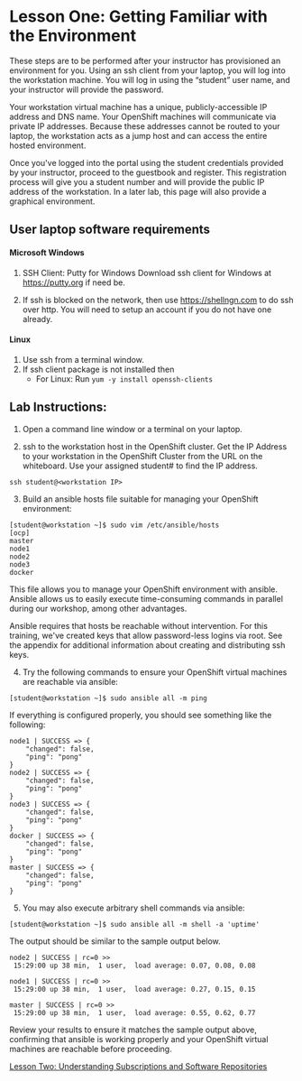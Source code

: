 # Lesson One: Getting Familiar with the Environment

These steps are to be performed after your instructor has provisioned an environment for you. Using an ssh client from your laptop, you will log into the workstation machine. You will log in using the “student” user name, and your instructor will provide the password. 

Your workstation virtual machine has a unique, publicly-accessible IP address and DNS name. Your OpenShift machines will communicate via private IP addresses. Because these addresses cannot be routed to your laptop, the workstation acts as a jump host and can access the entire hosted environment.

Once you've logged into the portal using the student credentials provided by your instructor, proceed to the guestbook and register. This registration process will give you a student number and will provide the public IP address of the workstation. In a later lab, this page will also provide a graphical environment.

## User laptop software requirements

#### Microsoft Windows
1. SSH Client: Putty for Windows
   Download ssh client for Windows at https://putty.org if need be.

2. If ssh is blocked on the network, then use https://shellngn.com to do ssh over http. You will need to setup an account if you do not have one already.

#### Linux
1. Use ssh from a terminal window.
2. If ssh client package is not installed then
    - For Linux: Run `yum -y install openssh-clients`

## Lab Instructions:

1. Open a command line window or a terminal on your laptop.

2. ssh to the workstation host in the OpenShift cluster. Get the IP Address to your workstation in the OpenShift Cluster from the URL on the whiteboard. Use your assigned student# to find the IP address.
```
ssh student@<workstation IP>
```

3. Build an ansible hosts file suitable for managing your OpenShift environment:
```
[student@workstation ~]$ sudo vim /etc/ansible/hosts
[ocp]
master
node1
node2
node3
docker
```

This file allows you to manage your OpenShift environment with ansible. Ansible allows us to easily execute time-consuming commands in parallel during our workshop, among other advantages.

Ansible requires that hosts be reachable without intervention. For this training, we've created keys that allow password-less logins via root. See the appendix for additional information about creating and distributing ssh keys.

4. Try the following commands to ensure your OpenShift virtual machines are reachable via ansible:
```
[student@workstation ~]$ sudo ansible all -m ping
```
If everything is configured properly, you should see something like the following:
```
node1 | SUCCESS => {
    "changed": false,
    "ping": "pong"
}
node2 | SUCCESS => {
    "changed": false,
    "ping": "pong"
}
node3 | SUCCESS => {
    "changed": false,
    "ping": "pong"
}
docker | SUCCESS => {
    "changed": false,
    "ping": "pong"
}
master | SUCCESS => {
    "changed": false,
    "ping": "pong"
}
```
5. You may also execute arbitrary shell commands via ansible:
```
[student@workstation ~]$ sudo ansible all -m shell -a 'uptime'
```
The output should be similar to the sample output below.
```
node2 | SUCCESS | rc=0 >>
 15:29:00 up 38 min,  1 user,  load average: 0.07, 0.08, 0.08

node1 | SUCCESS | rc=0 >>
 15:29:00 up 38 min,  1 user,  load average: 0.27, 0.15, 0.15

master | SUCCESS | rc=0 >>
 15:29:00 up 38 min,  1 user,  load average: 0.55, 0.62, 0.77
```
Review your results to ensure it matches the sample output above, confirming that ansible is working properly and your OpenShift virtual machines are reachable before proceeding.

[Lesson Two: Understanding Subscriptions and Software Repositories](02-lesson-understanding_subscriptions.md)
